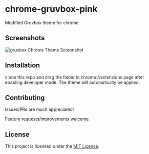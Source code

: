 # chrome-gruvbox-pink
Modified Gruvbox theme for chrome

## Screenshots

![gruvbox Chrome Theme Screenshot](screenshot.png)

## Installation
clone this repo and drag the folder in chrome://extensions page after enabling developer mode. The theme will automatically be applied.
## Contributing
Issues/PRs are much appreciated!

Feature requests/improvements welcome.

## License
This project is licensed under the [MIT License](LICENSE).
